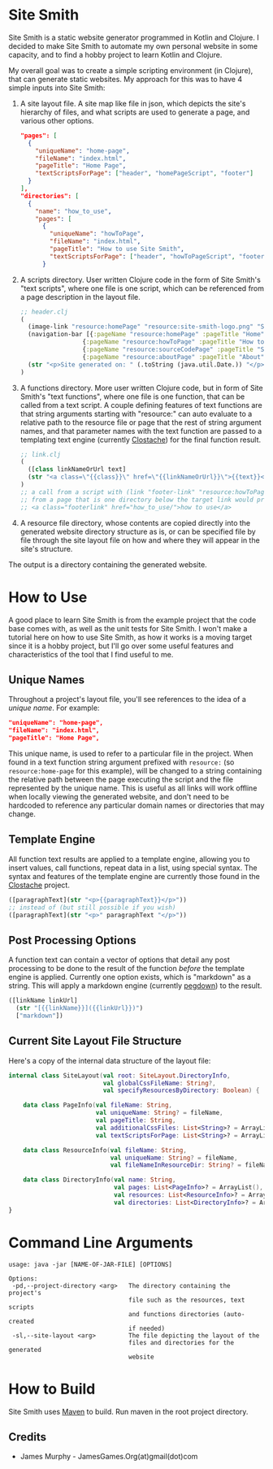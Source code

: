 Site Smith
==========

Site Smith is a static website generator programmed in Kotlin and Clojure.
I decided to make Site Smith to automate my own personal website in some capacity,
and to find a hobby project to learn Kotlin and Clojure.

My overall goal was to create a simple scripting environment (in Clojure), that can generate static websites.
My approach for this was to have 4 simple inputs into Site Smith:

1. A site layout file. A site map like file in json, which depicts the site's hierarchy of files, and
what scripts are used to generate a page, and various other options.

    ```json
    "pages": [
      {
        "uniqueName": "home-page",
        "fileName": "index.html",
        "pageTitle": "Home Page",
        "textScriptsForPage": ["header", "homePageScript", "footer"]
      }
    ],
    "directories": [
      {
        "name": "how_to_use",
        "pages": [
          {
            "uniqueName": "howToPage",
            "fileName": "index.html",
            "pageTitle": "How to use Site Smith",
            "textScriptsForPage": ["header", "howToPageScript", "footer"]
          }
    ```

2. A scripts directory. User written Clojure code in the form of Site Smith's "text scripts", where one file is one
script, which can be referenced from a page description in the layout file.

    ```clojure
    ;; header.clj
    (
      (image-link "resource:homePage" "resource:site-smith-logo.png" "Site Smith header image")
      (navigation-bar [{:pageName "resource:homePage" :pageTitle "Home"}
                     {:pageName "resource:howToPage" :pageTitle "How to use"}
                     {:pageName "resource:sourceCodePage" :pageTitle "Source Code"}
                     {:pageName "resource:aboutPage" :pageTitle "About"}])
      (str "<p>Site generated on: " (.toString (java.util.Date.)) "</p>")
    )
    ```

3. A functions directory. More user written Clojure code, but in form of Site Smith's "text functions", where one file
is one function, that can be called from a text script. A couple defining features of text functions are that string
arguments starting with "resource:" can auto evaluate to a relative path to the resource file or page that the rest of
string argument names, and that parameter names with the text function are passed to a templating text engine
(currently [Clostache](https://github.com/fhd/clostache)) for the final function result.

    ```clojure
    ;; link.clj
    (
      ([class linkNameOrUrl text]
      (str "<a class=\"{{class}}\" href=\"{{linkNameOrUrl}}\">{{text}}</a>"))
    )
    ;; a call from a script with (link "footer-link" "resource:howToPage" "how to use")
    ;; from a page that is one directory below the target link would produce
    ;; <a class="footerlink" href="how_to_use/">how to use</a>
    ```
    
4. A resource file directory, whose contents are copied directly into the generated website directory structure as is,
or can be specified file by file through the site layout file on how and where they will appear in the site's structure.

The output is a directory containing the generated website.


How to Use
==========

A good place to learn Site Smith is from the example project that the code base comes with, as well as the
unit tests for Site Smith. I won't make a tutorial here on how to use Site Smith, as how it works is a moving target since
it is a hobby project, but I'll go over some useful features and characteristics of the tool that I find useful to me.

Unique Names
------------
Throughout a project's layout file, you'll see references to the idea of a *unique name*. For example:
```json
"uniqueName": "home-page",
"fileName": "index.html",
"pageTitle": "Home Page",
```
This unique name, is used to refer to a particular file in the project.
When found in a text function string argument prefixed with `resource:`
(so `resource:home-page` for this example), will be changed to a string containing the relative path between the
page executing the script and the file represented by the unique name. This is useful as all links will work offline
when locally viewing the generated website, and don't need to be hardcoded to reference any particular domain names or
directories that may change.

Template Engine
---------------
All function text results are applied to a template engine, allowing you to insert values, call functions, repeat
data in a list, using special syntax. The syntax and features of the template engine are currently
those found in the [Clostache](https://github.com/fhd/clostache) project.
```clojure
([paragraphText](str "<p>{{paragraphText}}</p>"))
;; instead of (but still possible if you wish)
([paragraphText](str "<p>" paragraphText "</p>"))
```


Post Processing Options
-----------------------
A function text can contain a vector of options that detail any post processing to be done to the result of the function
*before* the template engine is applied. Currently one option exists, which is "markdown" as a string. This will apply
a markdown engine (currently [pegdown](https://github.com/sirthias/pegdown)) to the result.
```clojure
([linkName linkUrl]
  (str "[{{linkName}}]({{linkUrl}})")
  ["markdown"])
```

Current Site Layout File Structure
----------------------------------
Here's a copy of the internal data structure of the layout file:
```kotlin
internal class SiteLayout(val root: SiteLayout.DirectoryInfo,
                          val globalCssFileName: String?,
                          val specifyResourcesByDirectory: Boolean) {

    data class PageInfo(val fileName: String,
                        val uniqueName: String? = fileName,
                        val pageTitle: String,
                        val additionalCssFiles: List<String>? = ArrayList(),
                        val textScriptsForPage: List<String>? = ArrayList())

    data class ResourceInfo(val fileName: String,
                            val uniqueName: String? = fileName,
                            val fileNameInResourceDir: String? = fileName)

    data class DirectoryInfo(val name: String,
                             val pages: List<PageInfo>? = ArrayList(),
                             val resources: List<ResourceInfo>? = ArrayList(),
                             val directories: List<DirectoryInfo>? = ArrayList())
}
```

Command Line Arguments
======================
    usage: java -jar [NAME-OF-JAR-FILE] [OPTIONS]
    
    Options:
     -pd,--project-directory <arg>   The directory containing the project's
                                     file such as the resources, text scripts
                                     and functions directories (auto-created
                                     if needed)
     -sl,--site-layout <arg>         The file depicting the layout of the
                                     files and directories for the generated
                                     website

How to Build
============
Site Smith uses [Maven](https://maven.apache.org/) to build. Run maven in the root project directory.


Credits
-------
- James Murphy - JamesGames.Org(at)gmail(dot)com